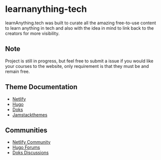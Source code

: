 # learnanything-tech

learnAnything.tech was built to curate all the amazing free-to-use content to learn anything in tech and also with the idea in mind to link back to the creators for more visibility.

## Note

Project is still in progress, but feel free to submit a issue if you would like your courses to the website, only requirement is that they must be and remain free.

## Theme Documentation

- [Netlify](https://docs.netlify.com/)
- [Hugo](https://gohugo.io/documentation/)
- [Doks](https://getdoks.org/) 
- [Jamstackthemes](https://jamstackthemes.dev/theme/hugo-doks/)

## Communities

- [Netlify Community](https://community.netlify.com/)
- [Hugo Forums](https://discourse.gohugo.io/)
- [Doks Discussions](https://github.com/h-enk/doks/discussions)
